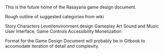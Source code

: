 This is the future home of the Rasayana game design document.

Rough outline of suggested categories from wiki

Story
Characters
Level/environment design
Gameplay
Art
Sound and Music
User Interface, Game Controls
Accessibility
Monetization

Format for the Game Design Document will probably be in Gitbook to accomodate iteration of detail and complexity.
